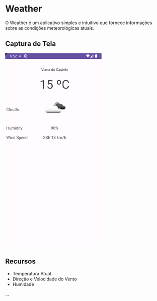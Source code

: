 # Weather

O Weather é um aplicativo simples e intuitivo que fornece informações sobre as condições meteorológicas atuais.

## Captura de Tela

![Tempo Agora](/screenshots/screenshot.png)

## Recursos

- Temperatura Atual
- Direção e Velocidade do Vento
- Humidade

...


